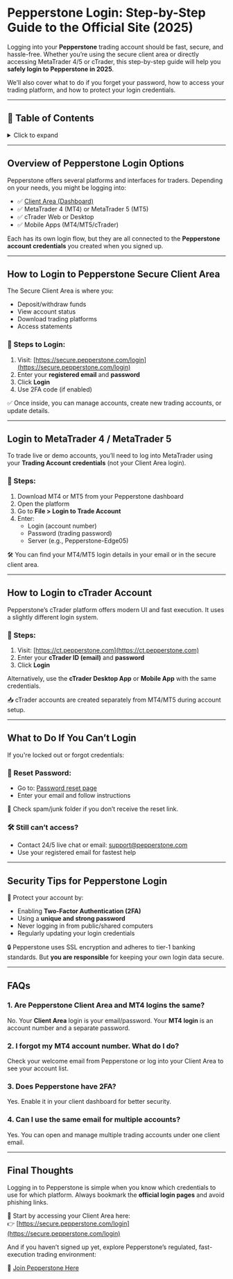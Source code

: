 # Pepperstone Login: Step-by-Step Guide to the Official Site (2025)

Logging into your **Pepperstone** trading account should be fast, secure, and hassle-free. Whether you’re using the secure client area or directly accessing MetaTrader 4/5 or cTrader, this step-by-step guide will help you **safely login to Pepperstone in 2025**.

We’ll also cover what to do if you forget your password, how to access your trading platform, and how to protect your login credentials.

---

## 📘 Table of Contents

<details>
<summary>Click to expand</summary>

1. [Overview of Pepperstone Login Options](#overview-of-pepperstone-login-options)  
2. [How to Login to Pepperstone Secure Client Area](#how-to-login-to-pepperstone-secure-client-area)  
3. [Login to MetaTrader 4 / MetaTrader 5](#login-to-metatrader-4--metatrader-5)  
4. [How to Login to cTrader Account](#how-to-login-to-ctrader-account)  
5. [What to Do If You Can’t Login](#what-to-do-if-you-cant-login)  
6. [Security Tips for Pepperstone Login](#security-tips-for-pepperstone-login)  
7. [FAQs](#faqs)  
8. [Final Thoughts](#final-thoughts)

</details>

---

## Overview of Pepperstone Login Options

Pepperstone offers several platforms and interfaces for traders. Depending on your needs, you might be logging into:

- ✅ [Client Area (Dashboard)](https://secure.pepperstone.com/login)
- ✅ MetaTrader 4 (MT4) or MetaTrader 5 (MT5)
- ✅ cTrader Web or Desktop
- ✅ Mobile Apps (MT4/MT5/cTrader)

Each has its own login flow, but they are all connected to the **Pepperstone account credentials** you created when you signed up.

---

## How to Login to Pepperstone Secure Client Area

The Secure Client Area is where you:

- Deposit/withdraw funds  
- View account status  
- Download trading platforms  
- Access statements  

### 🔐 Steps to Login:

1. Visit: [https://secure.pepperstone.com/login](https://secure.pepperstone.com/login)  
2. Enter your **registered email** and **password**  
3. Click **Login**  
4. Use 2FA code (if enabled)

✅ Once inside, you can manage accounts, create new trading accounts, or update details.

---

## Login to MetaTrader 4 / MetaTrader 5

To trade live or demo accounts, you’ll need to log into MetaTrader using your **Trading Account credentials** (not your Client Area login).

### 🔑 Steps:

1. Download MT4 or MT5 from your Pepperstone dashboard  
2. Open the platform  
3. Go to **File > Login to Trade Account**  
4. Enter:
   - Login (account number)  
   - Password (trading password)  
   - Server (e.g., Pepperstone-Edge05)

🛠 You can find your MT4/MT5 login details in your email or in the secure client area.

---

## How to Login to cTrader Account

Pepperstone’s cTrader platform offers modern UI and fast execution. It uses a slightly different login system.

### 🔑 Steps:

1. Visit: [https://ct.pepperstone.com](https://ct.pepperstone.com)  
2. Enter your **cTrader ID (email)** and **password**  
3. Click **Login**

Alternatively, use the **cTrader Desktop App** or **Mobile App** with the same credentials.

📥 cTrader accounts are created separately from MT4/MT5 during account setup.

---

## What to Do If You Can’t Login

If you're locked out or forgot credentials:

### 🔁 Reset Password:

- Go to: [Password reset page](https://secure.pepperstone.com/forgot-password)  
- Enter your email and follow instructions

📨 Check spam/junk folder if you don’t receive the reset link.

### 🛠 Still can’t access?

- Contact 24/5 live chat or email: support@pepperstone.com  
- Use your registered email for fastest help

---

## Security Tips for Pepperstone Login

🔐 Protect your account by:

- Enabling **Two-Factor Authentication (2FA)**  
- Using a **unique and strong password**  
- Never logging in from public/shared computers  
- Regularly updating your login credentials

🔒 Pepperstone uses SSL encryption and adheres to tier-1 banking standards. But **you are responsible** for keeping your own login data secure.

---

## FAQs

### 1. Are Pepperstone Client Area and MT4 logins the same?

No. Your **Client Area** login is your email/password. Your **MT4 login** is an account number and a separate password.

### 2. I forgot my MT4 account number. What do I do?

Check your welcome email from Pepperstone or log into your Client Area to see your account list.

### 3. Does Pepperstone have 2FA?

Yes. Enable it in your client dashboard for better security.

### 4. Can I use the same email for multiple accounts?

Yes. You can open and manage multiple trading accounts under one client email.

---

## Final Thoughts

Logging in to Pepperstone is simple when you know which credentials to use for which platform. Always bookmark the **official login pages** and avoid phishing links.

📌 Start by accessing your Client Area here:  
👉 [https://secure.pepperstone.com/login](https://secure.pepperstone.com/login)

And if you haven’t signed up yet, explore Pepperstone’s regulated, fast-execution trading environment:

🔗 [Join Pepperstone Here](https://trk.pepperstonepartners.com/aff_c?offer_id=367&aff_id=33954)
